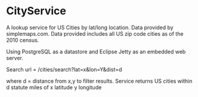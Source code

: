 # CityService

A lookup service for US Cities by lat/long location. Data provided by simplemaps.com. Data provided includes
all US zip code cities as of the 2010 census.

Using PostgreSQL as a datastore and Eclipse Jetty as an embedded web server.

Search url = /cities/search?lat=x&lon=Y&dist=d

where d = distance from x,y to filter results. Service returns US cities within d statute
miles of x latitude y longitude


